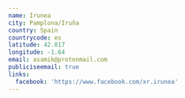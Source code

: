 ```yaml
---
name: Irunea
city: Pamplona/Iruña
country: Spain
countrycode: es
latitude: 42.817
longitude: -1.64
email: asamik@protonmail.com
publiciseemail: true
links:
  facebook: 'https://www.facebook.com/xr.irunea'
---
```


